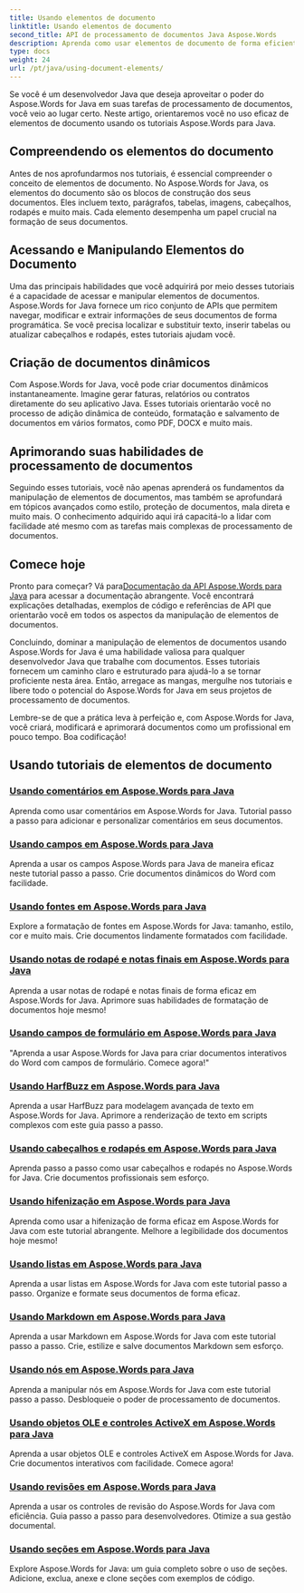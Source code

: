 ```yaml
---
title: Usando elementos de documento
linktitle: Usando elementos de documento
second_title: API de processamento de documentos Java Aspose.Words
description: Aprenda como usar elementos de documento de forma eficiente em Aspose.Words for Java com nossos tutoriais abrangentes. Aprimore suas habilidades de processamento de documentos Java hoje mesmo!
type: docs
weight: 24
url: /pt/java/using-document-elements/
---
```


Se você é um desenvolvedor Java que deseja aproveitar o poder do Aspose.Words for Java em suas tarefas de processamento de documentos, você veio ao lugar certo. Neste artigo, orientaremos você no uso eficaz de elementos de documento usando os tutoriais Aspose.Words para Java.

## Compreendendo os elementos do documento

Antes de nos aprofundarmos nos tutoriais, é essencial compreender o conceito de elementos de documento. No Aspose.Words for Java, os elementos do documento são os blocos de construção dos seus documentos. Eles incluem texto, parágrafos, tabelas, imagens, cabeçalhos, rodapés e muito mais. Cada elemento desempenha um papel crucial na formação de seus documentos.

## Acessando e Manipulando Elementos do Documento

Uma das principais habilidades que você adquirirá por meio desses tutoriais é a capacidade de acessar e manipular elementos de documentos. Aspose.Words for Java fornece um rico conjunto de APIs que permitem navegar, modificar e extrair informações de seus documentos de forma programática. Se você precisa localizar e substituir texto, inserir tabelas ou atualizar cabeçalhos e rodapés, estes tutoriais ajudam você.

## Criação de documentos dinâmicos

Com Aspose.Words for Java, você pode criar documentos dinâmicos instantaneamente. Imagine gerar faturas, relatórios ou contratos diretamente do seu aplicativo Java. Esses tutoriais orientarão você no processo de adição dinâmica de conteúdo, formatação e salvamento de documentos em vários formatos, como PDF, DOCX e muito mais.

## Aprimorando suas habilidades de processamento de documentos

Seguindo esses tutoriais, você não apenas aprenderá os fundamentos da manipulação de elementos de documentos, mas também se aprofundará em tópicos avançados como estilo, proteção de documentos, mala direta e muito mais. O conhecimento adquirido aqui irá capacitá-lo a lidar com facilidade até mesmo com as tarefas mais complexas de processamento de documentos.

## Comece hoje

 Pronto para começar? Vá para[Documentação da API Aspose.Words para Java](https://reference.aspose.com/words/java/) para acessar a documentação abrangente. Você encontrará explicações detalhadas, exemplos de código e referências de API que orientarão você em todos os aspectos da manipulação de elementos de documentos.

Concluindo, dominar a manipulação de elementos de documentos usando Aspose.Words for Java é uma habilidade valiosa para qualquer desenvolvedor Java que trabalhe com documentos. Esses tutoriais fornecem um caminho claro e estruturado para ajudá-lo a se tornar proficiente nesta área. Então, arregace as mangas, mergulhe nos tutoriais e libere todo o potencial do Aspose.Words for Java em seus projetos de processamento de documentos.

Lembre-se de que a prática leva à perfeição e, com Aspose.Words for Java, você criará, modificará e aprimorará documentos como um profissional em pouco tempo. Boa codificação!

## Usando tutoriais de elementos de documento
### [Usando comentários em Aspose.Words para Java](./using-comments/)
Aprenda como usar comentários em Aspose.Words for Java. Tutorial passo a passo para adicionar e personalizar comentários em seus documentos.
### [Usando campos em Aspose.Words para Java](./using-fields/)
Aprenda a usar os campos Aspose.Words para Java de maneira eficaz neste tutorial passo a passo. Crie documentos dinâmicos do Word com facilidade.
### [Usando fontes em Aspose.Words para Java](./using-fonts/)
Explore a formatação de fontes em Aspose.Words for Java: tamanho, estilo, cor e muito mais. Crie documentos lindamente formatados com facilidade.
### [Usando notas de rodapé e notas finais em Aspose.Words para Java](./using-footnotes-and-endnotes/)
Aprenda a usar notas de rodapé e notas finais de forma eficaz em Aspose.Words for Java. Aprimore suas habilidades de formatação de documentos hoje mesmo!
### [Usando campos de formulário em Aspose.Words para Java](./using-form-fields/)
"Aprenda a usar Aspose.Words for Java para criar documentos interativos do Word com campos de formulário. Comece agora!"
### [Usando HarfBuzz em Aspose.Words para Java](./using-harfbuzz/)
Aprenda a usar HarfBuzz para modelagem avançada de texto em Aspose.Words for Java. Aprimore a renderização de texto em scripts complexos com este guia passo a passo.
### [Usando cabeçalhos e rodapés em Aspose.Words para Java](./using-headers-and-footers/)
Aprenda passo a passo como usar cabeçalhos e rodapés no Aspose.Words for Java. Crie documentos profissionais sem esforço.
### [Usando hifenização em Aspose.Words para Java](./using-hyphenation/)
Aprenda como usar a hifenização de forma eficaz em Aspose.Words for Java com este tutorial abrangente. Melhore a legibilidade dos documentos hoje mesmo!
### [Usando listas em Aspose.Words para Java](./using-lists/)
Aprenda a usar listas em Aspose.Words for Java com este tutorial passo a passo. Organize e formate seus documentos de forma eficaz.
### [Usando Markdown em Aspose.Words para Java](./using-markdown/)
Aprenda a usar Markdown em Aspose.Words for Java com este tutorial passo a passo. Crie, estilize e salve documentos Markdown sem esforço.
### [Usando nós em Aspose.Words para Java](./using-nodes/)
Aprenda a manipular nós em Aspose.Words for Java com este tutorial passo a passo. Desbloqueie o poder de processamento de documentos.
### [Usando objetos OLE e controles ActiveX em Aspose.Words para Java](./using-ole-objects-and-activex/)
Aprenda a usar objetos OLE e controles ActiveX em Aspose.Words for Java. Crie documentos interativos com facilidade. Comece agora!
### [Usando revisões em Aspose.Words para Java](./using-revisions/)
Aprenda a usar os controles de revisão do Aspose.Words for Java com eficiência. Guia passo a passo para desenvolvedores. Otimize a sua gestão documental.
### [Usando seções em Aspose.Words para Java](./using-sections/)
Explore Aspose.Words for Java: um guia completo sobre o uso de seções. Adicione, exclua, anexe e clone seções com exemplos de código.
